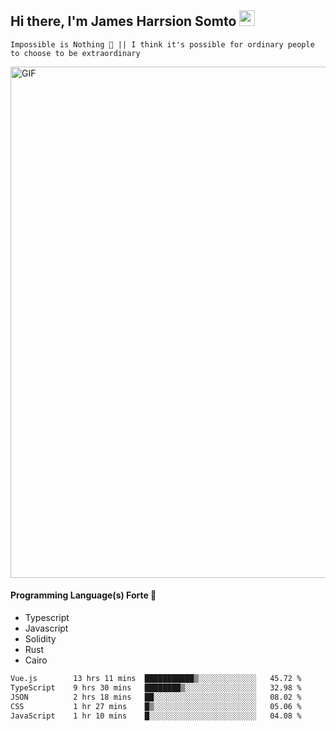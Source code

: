 ## Hi there, I'm James Harrsion Somto <img src="https://media.giphy.com/media/hvRJCLFzcasrR4ia7z/giphy.gif" width="25px">

`Impossible is Nothing 🚀 || I think it's possible for ordinary people to choose to be extraordinary`

 
<img align="center" alt="GIF" src="https://github.com/Gapur/Gapur/blob/master/coding.gif?raw=true" width="818px" height="818px" />


#### Programming Language(s) Forte 🚀
- Typescript
- Javascript
- Solidity
- Rust
- Cairo



<!--START_SECTION:waka-->

```txt
Vue.js        13 hrs 11 mins  ███████████▒░░░░░░░░░░░░░   45.72 %
TypeScript    9 hrs 30 mins   ████████▒░░░░░░░░░░░░░░░░   32.98 %
JSON          2 hrs 18 mins   ██░░░░░░░░░░░░░░░░░░░░░░░   08.02 %
CSS           1 hr 27 mins    █▒░░░░░░░░░░░░░░░░░░░░░░░   05.06 %
JavaScript    1 hr 10 mins    █░░░░░░░░░░░░░░░░░░░░░░░░   04.08 %
```

<!--END_SECTION:waka-->
<br />
<br />
<br />







